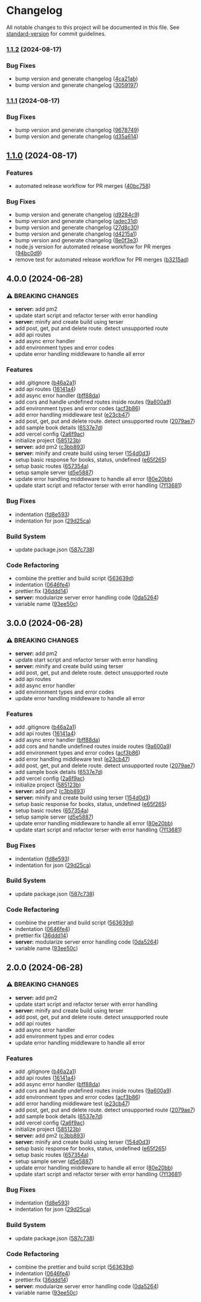 # Changelog

All notable changes to this project will be documented in this file. See [standard-version](https://github.com/conventional-changelog/standard-version) for commit guidelines.

### [1.1.2](https://github.com/montasim/node-express-boilerplate/compare/v1.1.1...v1.1.2) (2024-08-17)

### Bug Fixes

-   bump version and generate changelog ([4ca21ab](https://github.com/montasim/node-express-boilerplate/commit/4ca21ab6f4c0ee652c755f83d9ba32492a3265f0))
-   bump version and generate changelog ([3059197](https://github.com/montasim/node-express-boilerplate/commit/30591971b1b5dd032dfa480a31d088c7c750d484))

### [1.1.1](https://github.com/montasim/node-express-boilerplate/compare/v1.1.0...v1.1.1) (2024-08-17)

### Bug Fixes

-   bump version and generate changelog ([9678749](https://github.com/montasim/node-express-boilerplate/commit/9678749afaca21a9bc5deddfca86278ea2aebd5e))
-   bump version and generate changelog ([d35a614](https://github.com/montasim/node-express-boilerplate/commit/d35a614bd844b701a591db5778ce3e0ce09e4ba4))

## [1.1.0](https://github.com/montasim/node-express-boilerplate/compare/v1.0.0...v1.1.0) (2024-08-17)

### Features

-   automated release workflow for PR merges ([40bc758](https://github.com/montasim/node-express-boilerplate/commit/40bc7588701349bd55a7e4f41b395b3ebb2f0a0e))

### Bug Fixes

-   bump version and generate changelog ([d9284c9](https://github.com/montasim/node-express-boilerplate/commit/d9284c94d93573c9ccc39f8a928c91b66eeb6e97))
-   bump version and generate changelog ([adec31d](https://github.com/montasim/node-express-boilerplate/commit/adec31d3bc36441aac425c3eca19a1c60c9d3779))
-   bump version and generate changelog ([27d8c30](https://github.com/montasim/node-express-boilerplate/commit/27d8c3010c3d6b5b53757fbe0572bea4efd3eb57))
-   bump version and generate changelog ([d4215a1](https://github.com/montasim/node-express-boilerplate/commit/d4215a176a11643aba4989a2eb8e479a05a4b049))
-   bump version and generate changelog ([8e0f3e3](https://github.com/montasim/node-express-boilerplate/commit/8e0f3e308cc66b49ffa54ed71bbc3e7a080a9d1a))
-   node.js version for automated release workflow for PR merges ([94bc0d9](https://github.com/montasim/node-express-boilerplate/commit/94bc0d999c6487840fd83fdd1c6b9b7198a6f549))
-   remove test for automated release workflow for PR merges ([b3215ad](https://github.com/montasim/node-express-boilerplate/commit/b3215adda9a50efb8a0b46aace676b27757d6cd4))

## 4.0.0 (2024-06-28)

### ⚠ BREAKING CHANGES

-   **server:** add pm2
-   update start script and refactor terser with error handling
-   **server:** minify and create build using terser
-   add post, get, put and delete route. detect unsupported route
-   add api routes
-   add async error handler
-   add environment types and error codes
-   update error handling middleware to handle all error

### Features

-   add .gitignore ([b46a2a1](https://github.com/montasim/library-management-system-server/commit/b46a2a163af86dcca9e2640b4c124b2996a2f946))
-   add api routes ([16141a4](https://github.com/montasim/library-management-system-server/commit/16141a4b45e9c1664d265ed865acd0aadfaa4a63))
-   add async error handler ([bff88da](https://github.com/montasim/library-management-system-server/commit/bff88daa48f6b0368efa588ca62377a90cd3cb89))
-   add cors and handle undefined routes inside routes ([9a600a9](https://github.com/montasim/library-management-system-server/commit/9a600a962cc969990b42633ae29308054f1c5ef9))
-   add environment types and error codes ([acf3b86](https://github.com/montasim/library-management-system-server/commit/acf3b861c3c82d9360e32927e57fc4efe3ee95b2))
-   add error handling middleware test ([e23cb47](https://github.com/montasim/library-management-system-server/commit/e23cb47d0aff73fc1ddb21f2ec2fa1fc6c0291b0))
-   add post, get, put and delete route. detect unsupported route ([2079ae7](https://github.com/montasim/library-management-system-server/commit/2079ae73742089caad8eabb6d9881c38ca14d16b))
-   add sample book details ([6537e7d](https://github.com/montasim/library-management-system-server/commit/6537e7dd757e56d363e45dadc0570243166ea7c7))
-   add vercel config ([2a6f9ac](https://github.com/montasim/library-management-system-server/commit/2a6f9acc75212a38190cc77a765893893dd9af17))
-   initialize project ([585123b](https://github.com/montasim/library-management-system-server/commit/585123bb239de663f932a06bfa4bc97236312e53))
-   **server:** add pm2 ([c3bb893](https://github.com/montasim/library-management-system-server/commit/c3bb89394c434ba8aceae8519708604340a16cbb))
-   **server:** minify and create build using terser ([154d0d3](https://github.com/montasim/library-management-system-server/commit/154d0d3af8daee6ac93d73bb18164e3ae82fda94))
-   setup basic response for books, status, undefined ([e65f265](https://github.com/montasim/library-management-system-server/commit/e65f2651b2453eb7c89b78b62adfccef7c5b8594))
-   setup basic routes ([657354a](https://github.com/montasim/library-management-system-server/commit/657354a8bef730739198d88c0b788e726b0ff3b4))
-   setup sample server ([d5e5887](https://github.com/montasim/library-management-system-server/commit/d5e58871fc52d50e57630d7c26ec413f5c176cff))
-   update error handling middleware to handle all error ([80e20bb](https://github.com/montasim/library-management-system-server/commit/80e20bbdf55aff42240deedca9917439c94c3f77))
-   update start script and refactor terser with error handling ([7f13681](https://github.com/montasim/library-management-system-server/commit/7f1368116711d18296ad52ab0349e86d2d65f1b9))

### Bug Fixes

-   indentation ([fd8e593](https://github.com/montasim/library-management-system-server/commit/fd8e5930da448653070da1c413470b9ac97255ec))
-   indentation for json ([29d25ca](https://github.com/montasim/library-management-system-server/commit/29d25ca6ccc9c2de10a2399f694e8a83286eab3e))

### Build System

-   update package.json ([587c738](https://github.com/montasim/library-management-system-server/commit/587c738204644dc77f3c62f1778d03b804d6b909))

### Code Refactoring

-   combine the prettier and build script ([563639d](https://github.com/montasim/library-management-system-server/commit/563639ddd67044e4ce0087283c69ea0370b7b8f2))
-   indentation ([0646fe4](https://github.com/montasim/library-management-system-server/commit/0646fe412038760abc9845317dffe40f1f0511ff))
-   prettier:fix ([36ddd14](https://github.com/montasim/library-management-system-server/commit/36ddd14734897b63827867201980e96d516e4e11))
-   **server:** modularize server error handling code ([0da5264](https://github.com/montasim/library-management-system-server/commit/0da5264fa8551d514e260ba1d3b2812d4d7676fc))
-   variable name ([93ee50c](https://github.com/montasim/library-management-system-server/commit/93ee50c428f82a92dffe58b06d776ae42677e5cd))

## 3.0.0 (2024-06-28)

### ⚠ BREAKING CHANGES

-   **server:** add pm2
-   update start script and refactor terser with error handling
-   **server:** minify and create build using terser
-   add post, get, put and delete route. detect unsupported route
-   add api routes
-   add async error handler
-   add environment types and error codes
-   update error handling middleware to handle all error

### Features

-   add .gitignore ([b46a2a1](https://github.com/montasim/library-management-system-server/commit/b46a2a163af86dcca9e2640b4c124b2996a2f946))
-   add api routes ([16141a4](https://github.com/montasim/library-management-system-server/commit/16141a4b45e9c1664d265ed865acd0aadfaa4a63))
-   add async error handler ([bff88da](https://github.com/montasim/library-management-system-server/commit/bff88daa48f6b0368efa588ca62377a90cd3cb89))
-   add cors and handle undefined routes inside routes ([9a600a9](https://github.com/montasim/library-management-system-server/commit/9a600a962cc969990b42633ae29308054f1c5ef9))
-   add environment types and error codes ([acf3b86](https://github.com/montasim/library-management-system-server/commit/acf3b861c3c82d9360e32927e57fc4efe3ee95b2))
-   add error handling middleware test ([e23cb47](https://github.com/montasim/library-management-system-server/commit/e23cb47d0aff73fc1ddb21f2ec2fa1fc6c0291b0))
-   add post, get, put and delete route. detect unsupported route ([2079ae7](https://github.com/montasim/library-management-system-server/commit/2079ae73742089caad8eabb6d9881c38ca14d16b))
-   add sample book details ([6537e7d](https://github.com/montasim/library-management-system-server/commit/6537e7dd757e56d363e45dadc0570243166ea7c7))
-   add vercel config ([2a6f9ac](https://github.com/montasim/library-management-system-server/commit/2a6f9acc75212a38190cc77a765893893dd9af17))
-   initialize project ([585123b](https://github.com/montasim/library-management-system-server/commit/585123bb239de663f932a06bfa4bc97236312e53))
-   **server:** add pm2 ([c3bb893](https://github.com/montasim/library-management-system-server/commit/c3bb89394c434ba8aceae8519708604340a16cbb))
-   **server:** minify and create build using terser ([154d0d3](https://github.com/montasim/library-management-system-server/commit/154d0d3af8daee6ac93d73bb18164e3ae82fda94))
-   setup basic response for books, status, undefined ([e65f265](https://github.com/montasim/library-management-system-server/commit/e65f2651b2453eb7c89b78b62adfccef7c5b8594))
-   setup basic routes ([657354a](https://github.com/montasim/library-management-system-server/commit/657354a8bef730739198d88c0b788e726b0ff3b4))
-   setup sample server ([d5e5887](https://github.com/montasim/library-management-system-server/commit/d5e58871fc52d50e57630d7c26ec413f5c176cff))
-   update error handling middleware to handle all error ([80e20bb](https://github.com/montasim/library-management-system-server/commit/80e20bbdf55aff42240deedca9917439c94c3f77))
-   update start script and refactor terser with error handling ([7f13681](https://github.com/montasim/library-management-system-server/commit/7f1368116711d18296ad52ab0349e86d2d65f1b9))

### Bug Fixes

-   indentation ([fd8e593](https://github.com/montasim/library-management-system-server/commit/fd8e5930da448653070da1c413470b9ac97255ec))
-   indentation for json ([29d25ca](https://github.com/montasim/library-management-system-server/commit/29d25ca6ccc9c2de10a2399f694e8a83286eab3e))

### Build System

-   update package.json ([587c738](https://github.com/montasim/library-management-system-server/commit/587c738204644dc77f3c62f1778d03b804d6b909))

### Code Refactoring

-   combine the prettier and build script ([563639d](https://github.com/montasim/library-management-system-server/commit/563639ddd67044e4ce0087283c69ea0370b7b8f2))
-   indentation ([0646fe4](https://github.com/montasim/library-management-system-server/commit/0646fe412038760abc9845317dffe40f1f0511ff))
-   prettier:fix ([36ddd14](https://github.com/montasim/library-management-system-server/commit/36ddd14734897b63827867201980e96d516e4e11))
-   **server:** modularize server error handling code ([0da5264](https://github.com/montasim/library-management-system-server/commit/0da5264fa8551d514e260ba1d3b2812d4d7676fc))
-   variable name ([93ee50c](https://github.com/montasim/library-management-system-server/commit/93ee50c428f82a92dffe58b06d776ae42677e5cd))

## 2.0.0 (2024-06-28)

### ⚠ BREAKING CHANGES

-   **server:** add pm2
-   update start script and refactor terser with error handling
-   **server:** minify and create build using terser
-   add post, get, put and delete route. detect unsupported route
-   add api routes
-   add async error handler
-   add environment types and error codes
-   update error handling middleware to handle all error

### Features

-   add .gitignore ([b46a2a1](https://github.com/montasim/library-management-system-server/commit/b46a2a163af86dcca9e2640b4c124b2996a2f946))
-   add api routes ([16141a4](https://github.com/montasim/library-management-system-server/commit/16141a4b45e9c1664d265ed865acd0aadfaa4a63))
-   add async error handler ([bff88da](https://github.com/montasim/library-management-system-server/commit/bff88daa48f6b0368efa588ca62377a90cd3cb89))
-   add cors and handle undefined routes inside routes ([9a600a9](https://github.com/montasim/library-management-system-server/commit/9a600a962cc969990b42633ae29308054f1c5ef9))
-   add environment types and error codes ([acf3b86](https://github.com/montasim/library-management-system-server/commit/acf3b861c3c82d9360e32927e57fc4efe3ee95b2))
-   add error handling middleware test ([e23cb47](https://github.com/montasim/library-management-system-server/commit/e23cb47d0aff73fc1ddb21f2ec2fa1fc6c0291b0))
-   add post, get, put and delete route. detect unsupported route ([2079ae7](https://github.com/montasim/library-management-system-server/commit/2079ae73742089caad8eabb6d9881c38ca14d16b))
-   add sample book details ([6537e7d](https://github.com/montasim/library-management-system-server/commit/6537e7dd757e56d363e45dadc0570243166ea7c7))
-   add vercel config ([2a6f9ac](https://github.com/montasim/library-management-system-server/commit/2a6f9acc75212a38190cc77a765893893dd9af17))
-   initialize project ([585123b](https://github.com/montasim/library-management-system-server/commit/585123bb239de663f932a06bfa4bc97236312e53))
-   **server:** add pm2 ([c3bb893](https://github.com/montasim/library-management-system-server/commit/c3bb89394c434ba8aceae8519708604340a16cbb))
-   **server:** minify and create build using terser ([154d0d3](https://github.com/montasim/library-management-system-server/commit/154d0d3af8daee6ac93d73bb18164e3ae82fda94))
-   setup basic response for books, status, undefined ([e65f265](https://github.com/montasim/library-management-system-server/commit/e65f2651b2453eb7c89b78b62adfccef7c5b8594))
-   setup basic routes ([657354a](https://github.com/montasim/library-management-system-server/commit/657354a8bef730739198d88c0b788e726b0ff3b4))
-   setup sample server ([d5e5887](https://github.com/montasim/library-management-system-server/commit/d5e58871fc52d50e57630d7c26ec413f5c176cff))
-   update error handling middleware to handle all error ([80e20bb](https://github.com/montasim/library-management-system-server/commit/80e20bbdf55aff42240deedca9917439c94c3f77))
-   update start script and refactor terser with error handling ([7f13681](https://github.com/montasim/library-management-system-server/commit/7f1368116711d18296ad52ab0349e86d2d65f1b9))

### Bug Fixes

-   indentation ([fd8e593](https://github.com/montasim/library-management-system-server/commit/fd8e5930da448653070da1c413470b9ac97255ec))
-   indentation for json ([29d25ca](https://github.com/montasim/library-management-system-server/commit/29d25ca6ccc9c2de10a2399f694e8a83286eab3e))

### Build System

-   update package.json ([587c738](https://github.com/montasim/library-management-system-server/commit/587c738204644dc77f3c62f1778d03b804d6b909))

### Code Refactoring

-   combine the prettier and build script ([563639d](https://github.com/montasim/library-management-system-server/commit/563639ddd67044e4ce0087283c69ea0370b7b8f2))
-   indentation ([0646fe4](https://github.com/montasim/library-management-system-server/commit/0646fe412038760abc9845317dffe40f1f0511ff))
-   prettier:fix ([36ddd14](https://github.com/montasim/library-management-system-server/commit/36ddd14734897b63827867201980e96d516e4e11))
-   **server:** modularize server error handling code ([0da5264](https://github.com/montasim/library-management-system-server/commit/0da5264fa8551d514e260ba1d3b2812d4d7676fc))
-   variable name ([93ee50c](https://github.com/montasim/library-management-system-server/commit/93ee50c428f82a92dffe58b06d776ae42677e5cd))
